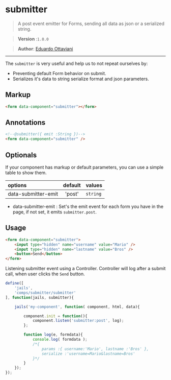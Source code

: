 # submitter

>A post event emitter for Forms, sending all data as json or a serialized string.

>**Version** :`1.0.0`

>**Author**: [Eduardo Ottaviani](//github.com/javiani)

---

The `submitter` is very useful and help us to not repeat ourselves by:

- Preventing default Form behavior on submit.
- Serializes it's data to string serialize format and json parameters.

## Markup

```html
<form data-component="submitter"></form>
```

## Annotations

```html
<!--@submitter({ emit :String })-->
<form data-component="submitter" />
```

## Optionals

If your component has markup or default parameters, you can use a simple table to show them.

| options	   |	 default	  |		values   |
|:--------------|:---------------:|:------------
| data-submitter-emit |	'post'	  |  `string`    |

- data-submitter-emit : Set's the emit event for each form you have in the page, if not set, it emits `submitter.post`.

## Usage

```html
<form data-component="submitter">
	<input type="hidden" name="username" value="Mario" />
	<input type="hidden" name="lastname" value="Bros" />
	<button>Send</button>
</form>
```

Listening submitter event using a Controller.
Controller will log after a submit call, when user clicks the `Send` button.

```js
define([
	'jails',
	'comps/submitter/submitter'
], function(jails, submitter){

	jails('my-component', function( component, html, data){

		component.init = function(){
			component.listen('submitter:post', log);
		};

		function log(e, formdata){
			console.log( formdata );
			/*{
				params :{ username:'Mario', lastname :'Bros' },
				serialize :'username=Mario&lastname=Bros'
			}*/
		}
	});
});
```
